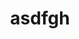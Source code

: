 ---
ee_id_thing: '235'
site: '1'
type: '2'
inv_num: 2011-158
add_credit:
url: 2011-158-asdfgh
title: asdfgh
year: '2011'
display_year: '2011'
medium: Composition for contra bassoon.
dims:
pitch: About 2 minutes of some random scribbling in a music notation program. :)
ps:
live_url:
youtube:
https://github.com/coryarcangel/alu:
imgs: asdfgh-2011-158-digital-database-ih.jpg
subheading:
download: asdfgh.pdf
commission:
related:
layout: things-i-made
---